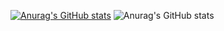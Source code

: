 [![Anurag's GitHub stats](https://github-readme-stats.vercel.app/api?username=RottenSea)](https://github.com/anuraghazra/github-readme-stats)
![Anurag's GitHub stats](https://github-readme-stats.vercel.app/api?username=RottenSea&show_icons=true)


























<!--
**RottenSea/RottenSea** is a ✨ _special_ ✨ repository because its `README.md` (this file) appears on your GitHub profile.

Here are some ideas to get you started:

- 🔭 I’m currently working on ...
- 🌱 I’m currently learning ...
- 👯 I’m looking to collaborate on ...
- 🤔 I’m looking for help with ...
- 💬 Ask me about ...
- 📫 How to reach me: ...
- 😄 Pronouns: ...
- ⚡ Fun fact: ...
-->
